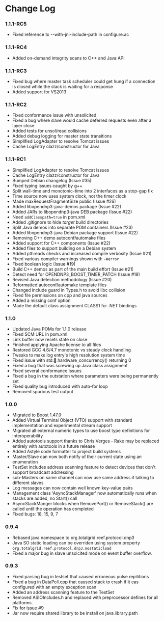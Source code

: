 Change Log
==============

### 1.1.1-RC5 ###
- Fixed reference to --with-jni-include-path in configure.ac

### 1.1.1-RC4 ###
- Added on-demand integrity scans to C++ and Java API

### 1.1.1-RC3 ###
- Fixed bug where master task scheduler could get hung if a connection
  is closed while the stack is waiting for a response
- Added support for VS2013

### 1.1.1-RC2 ###
- Fixed conformance issue with unsolicited
- Fixed a bug where slave would cache deferred requests even after a
  layer close
- Added tests for unsol/read collisions
- Added debug logging for master state transitions
- Simplified LogAdapter to resolve Tomcat issues
- Cache LogEntry clazz/constructor for Java

### 1.1.1-RC1 ###
- Simplified LogAdapter to resolve Tomcat issues
- Cache LogEntry clazz/constructor for Java
- Bumped Debian changelog (Issue #35)
- Fixed typing issues caught by g++
- Split wall-time and monotonic-time into 2 interfaces as a stop-gap fix
- Time source now uses system clock, not the timer clock
- Made maxRequestFragmentSize public (Issue #26)
- Added libopendnp3-java-demos package (Issue #22)
- Added JARs to libopendnp3-java DEB package (Issue #22)
- Need ```addClasspath=true``` in pom.xml
- Added .gitignore to hide _target_ build directories
- Split Java demos into separate POM containers (Issue #23)
- Added libopendnp3-java Debian package support (Issue #22)
- Removing C++ demo autoconf/automake files
- Added support for C++ components (Issue #22)
- Added files to support building on a Debian system
- Added pthreads checks and increased compile verbosity (Issue #21)
- Fixed various compiler warnings shown with ```-Werror```
- Fixed boolean logic (Issue #19)
- Build C++ demos as part of the main build effort (Issue #21)
- Detect need for OPENDNP3_BOOST_TIMER_PATCH (Issue #19)
- Revised Java detection methodology (Issue #20)
- Reformatted autoconf/automake template files
- Changed include guard in Types.h to avoid libc collision
- Fixed file permissions on cpp and java sources
- Added a missing conf option
- Made the default class assignment CLASS1 for .NET bindings

### 1.1.0 ###
- Updated Java POMs for 1.1.0 release
- Fixed SCM URL in pom.xml
- Link buffer now resets state on close
- Finished applying Apache license to all files
- Restored GCC 4.6/4.7 monotonic vs steady clock handling
- Tweaks to make log entry's high resolution system time
- Fixed issue with std::thread::hardware_concurrency() returning 0
- Fixed a bug that was screwing up Java class assignment
- Fixed several conformance issues
- Fixed a bug in the outstation where parameters were being permanently
  set
- Fixed quality bug introduced with auto-for loop
- Removed spurious test output

### 1.0.0 ###
- Migrated to Boost 1.47.0
- Added Virtual Terminal Object (VTO) support with standard
  implementation and experimental stream support
- Migrated all external numeric types to use boost type definitions for
  interoperability
- Added autotools support thanks to Chris Verges - Rake may be replaced
  entirely with autotools in a future release
- Added Astyle code formatter to project build systems
- Master/Slave can now both notify of their current state using an enumeration
- TestSet includes address scanning feature to detect devices that don't
  support broadcast addressing
- sub-Masters on same channel can now use same address if talking to
  different slaves
- Log messages can now contain well known key-value pairs
- Management class 'AsyncStackManager' now automatically runs when
  stacks are added, no Start() call
- AsyncStackManger blocks when RemovePort() or RemoveStack() are called
  until the operation has completed
- Fixed bugs: 18, 15, 9, 7

### 0.9.4 ###
- Rebased java namespace to org.totalgrid.reef.protocol.dnp3
- Java SO static loading can be overriden using system property
  ```org.totalgrid.reef.protocol.dnp3.nostaticload```
- Fixed a major bug in slave unsolcited mode on event buffer overflow.

### 0.9.3 ###
- Fixed parsing bug in testset that caused erroneous pulse repititions
- Fixed a bug in DataPoll.cpp that caused stack to crash if it eas
  configured with an empty exception scan
- Added an address scanning feature to the TestSet
- Removed ASIOIncludes.h and replaced with preprocessor defines for all
  platforms.
- Fix for issue #9
- Jar now require shared library to be install on java.library.path
